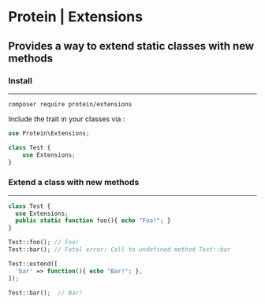 # Protein | Extensions
## Provides a way to extend static classes with new methods

### Install
---

```
composer require protein/extensions
```

Include the trait in your classes via :

```php
use Protein\Extensions;

class Test {
    use Extensions;
}
```

### Extend a class with new methods
---

```php
class Test {
  use Extensions;
  public static function foo(){ echo "Foo!"; }
}

Test::foo(); // Foo!
Test::bar(); // Fatal error: Call to undefined method Test::bar

Test::extend([
  'bar' => function(){ echo "Bar!"; },
]);

Test::bar();  // Bar!

```